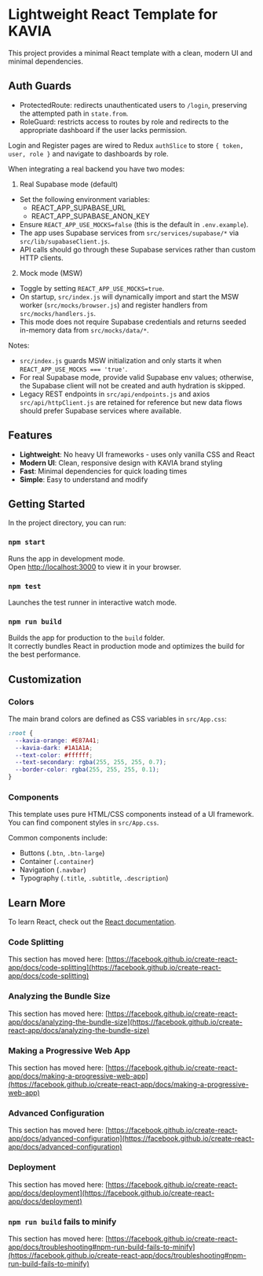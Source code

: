 # Lightweight React Template for KAVIA

This project provides a minimal React template with a clean, modern UI and minimal dependencies.

## Auth Guards

- ProtectedRoute: redirects unauthenticated users to `/login`, preserving the attempted path in `state.from`.
- RoleGuard: restricts access to routes by role and redirects to the appropriate dashboard if the user lacks permission.

Login and Register pages are wired to Redux `authSlice` to store `{ token, user, role }` and navigate to dashboards by role.

When integrating a real backend you have two modes:

1) Real Supabase mode (default)
- Set the following environment variables:
  - REACT_APP_SUPABASE_URL
  - REACT_APP_SUPABASE_ANON_KEY
- Ensure `REACT_APP_USE_MOCKS=false` (this is the default in `.env.example`).
- The app uses Supabase services from `src/services/supabase/*` via `src/lib/supabaseClient.js`.
- API calls should go through these Supabase services rather than custom HTTP clients.

2) Mock mode (MSW)
- Toggle by setting `REACT_APP_USE_MOCKS=true`.
- On startup, `src/index.js` will dynamically import and start the MSW worker (`src/mocks/browser.js`) and register handlers from `src/mocks/handlers.js`.
- This mode does not require Supabase credentials and returns seeded in-memory data from `src/mocks/data/*`.

Notes:
- `src/index.js` guards MSW initialization and only starts it when `REACT_APP_USE_MOCKS === 'true'`.
- For real Supabase mode, provide valid Supabase env values; otherwise, the Supabase client will not be created and auth hydration is skipped.
- Legacy REST endpoints in `src/api/endpoints.js` and axios `src/api/httpClient.js` are retained for reference but new data flows should prefer Supabase services where available.

## Features

- **Lightweight**: No heavy UI frameworks - uses only vanilla CSS and React
- **Modern UI**: Clean, responsive design with KAVIA brand styling
- **Fast**: Minimal dependencies for quick loading times
- **Simple**: Easy to understand and modify

## Getting Started

In the project directory, you can run:

### `npm start`

Runs the app in development mode.\
Open [http://localhost:3000](http://localhost:3000) to view it in your browser.

### `npm test`

Launches the test runner in interactive watch mode.

### `npm run build`

Builds the app for production to the `build` folder.\
It correctly bundles React in production mode and optimizes the build for the best performance.

## Customization

### Colors

The main brand colors are defined as CSS variables in `src/App.css`:

```css
:root {
  --kavia-orange: #E87A41;
  --kavia-dark: #1A1A1A;
  --text-color: #ffffff;
  --text-secondary: rgba(255, 255, 255, 0.7);
  --border-color: rgba(255, 255, 255, 0.1);
}
```

### Components

This template uses pure HTML/CSS components instead of a UI framework. You can find component styles in `src/App.css`. 

Common components include:
- Buttons (`.btn`, `.btn-large`)
- Container (`.container`)
- Navigation (`.navbar`)
- Typography (`.title`, `.subtitle`, `.description`)

## Learn More

To learn React, check out the [React documentation](https://reactjs.org/).

### Code Splitting

This section has moved here: [https://facebook.github.io/create-react-app/docs/code-splitting](https://facebook.github.io/create-react-app/docs/code-splitting)

### Analyzing the Bundle Size

This section has moved here: [https://facebook.github.io/create-react-app/docs/analyzing-the-bundle-size](https://facebook.github.io/create-react-app/docs/analyzing-the-bundle-size)

### Making a Progressive Web App

This section has moved here: [https://facebook.github.io/create-react-app/docs/making-a-progressive-web-app](https://facebook.github.io/create-react-app/docs/making-a-progressive-web-app)

### Advanced Configuration

This section has moved here: [https://facebook.github.io/create-react-app/docs/advanced-configuration](https://facebook.github.io/create-react-app/docs/advanced-configuration)

### Deployment

This section has moved here: [https://facebook.github.io/create-react-app/docs/deployment](https://facebook.github.io/create-react-app/docs/deployment)

### `npm run build` fails to minify

This section has moved here: [https://facebook.github.io/create-react-app/docs/troubleshooting#npm-run-build-fails-to-minify](https://facebook.github.io/create-react-app/docs/troubleshooting#npm-run-build-fails-to-minify)
